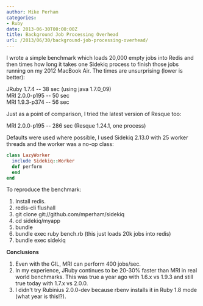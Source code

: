 ```yaml
---
author: Mike Perham
categories:
- Ruby
date: 2013-06-30T00:00:00Z
title: Background Job Processing Overhead
url: /2013/06/30/background-job-processing-overhead/
---
```


I wrote a simple benchmark which loads 20,000 empty jobs into Redis and then times how long it takes one Sidekiq process to finish those jobs running on my 2012 MacBook Air. The times are unsurprising (lower is better):  
<!--more-->

  
JRuby 1.7.4 -- 38 sec (using java 1.7.0_09)  
MRI 2.0.0-p195 -- 50 sec  
MRI 1.9.3-p374 -- 56 sec

Just as a point of comparison, I tried the latest version of Resque too:

MRI 2.0.0-p195 -- 286 sec (Resque 1.24.1, one process)

Defaults were used where possible, I used Sidekiq 2.13.0 with 25 worker threads and the worker was a no-op class:

```ruby
class LazyWorker
  include Sidekiq::Worker
  def perform
  end
end
```

To reproduce the benchmark:

1. Install redis.  
2. redis-cli flushall  
3. git clone git://github.com/mperham/sidekiq  
4. cd sidekiq/myapp  
5. bundle  
6. bundle exec ruby bench.rb (this just loads 20k jobs into redis)  
7. bundle exec sidekiq

**Conclusions**

1. Even with the GIL, MRI can perform 400 jobs/sec.  
2. In my experience, JRuby continues to be 20-30% faster than MRI in real world benchmarks. This was true a year ago with 1.6.x vs 1.9.3 and still true today with 1.7.x vs 2.0.0.  
3. I didn't try Rubinius 2.0.0-dev because rbenv installs it in Ruby 1.8 mode (what year is this!?).
